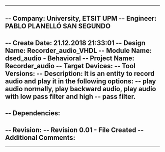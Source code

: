 ----------------------------------------------------------------------------------
-- Company: University, ETSIT UPM
-- Engineer: PABLO PLANELLÓ SAN SEGUNDO
-- 
-- Create Date: 21.12.2018 21:33:01
-- Design Name: Recorder_audio_VHDL
-- Module Name: dsed_audio - Behavioral
-- Project Name: Recorder_audio
-- Target Devices: 
-- Tool Versions: 
-- Description: It is an entity to record audio and play it in the following options: 
-- play audio normally, play backward audio, play audio with low pass filter and high 
-- pass filter.
-- 
-- Dependencies: 
-- 
-- Revision:
-- Revision 0.01 - File Created
-- Additional Comments:
-- 
----------------------------------------------------------------------------------
